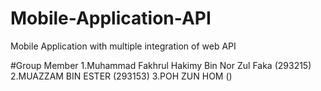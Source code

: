 # Mobile-Application-API
Mobile Application with multiple integration of web API

#Group Member 
1.Muhammad Fakhrul Hakimy  Bin Nor Zul Faka (293215)
2.MUAZZAM BIN ESTER (293153)
3.POH ZUN HOM ()
